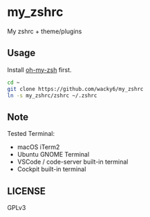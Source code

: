 my_zshrc
===
My zshrc + theme/plugins

## Usage
Install [oh-my-zsh](https://github.com/robbyrussell/oh-my-zsh) first.

```sh
cd ~
git clone https://github.com/wacky6/my_zshrc
ln -s my_zshrc/zshrc ~/.zshrc
```

## Note

Tested Terminal:
* macOS iTerm2
* Ubuntu GNOME Terminal
* VSCode / code-server built-in terminal
* Cockpit built-in terminal

## LICENSE
GPLv3
